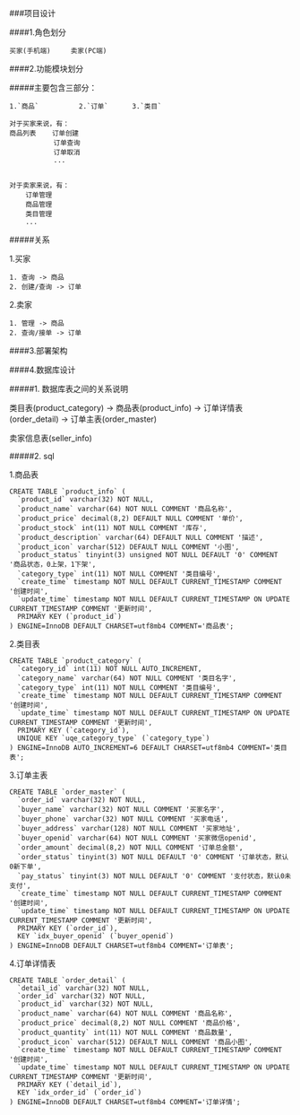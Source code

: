 ###项目设计

####1.角色划分

    买家(手机端)     卖家(PC端)
    
####2.功能模块划分

#####主要包含三部分：

    1.`商品`          2.`订单`      3.`类目`
    
    对于买家来说，有：
    商品列表    订单创建
               订单查询
               订单取消
               ...

        
    对于卖家来说，有：
        订单管理
        商品管理
        类目管理
        ...

#####关系

1.买家

    1. 查询 -> 商品
    2. 创建/查询 -> 订单
    
2.卖家

    1. 管理 -> 商品
    2. 查询/接单 -> 订单
    
####3.部署架构

####4.数据库设计

#####1. 数据库表之间的关系说明

类目表(product_category) -> 商品表(product_info) -> 订单详情表(order_detail) -> 订单主表(order_master)

卖家信息表(seller_info)

#####2. sql

1.商品表
```
CREATE TABLE `product_info` (
  `product_id` varchar(32) NOT NULL,
  `product_name` varchar(64) NOT NULL COMMENT '商品名称',
  `product_price` decimal(8,2) DEFAULT NULL COMMENT '单价',
  `product_stock` int(11) NOT NULL COMMENT '库存',
  `product_description` varchar(64) DEFAULT NULL COMMENT '描述',
  `product_icon` varchar(512) DEFAULT NULL COMMENT '小图',
  `product_status` tinyint(3) unsigned NOT NULL DEFAULT '0' COMMENT '商品状态，0上架，1下架',
  `category_type` int(11) NOT NULL COMMENT '类目编号',
  `create_time` timestamp NOT NULL DEFAULT CURRENT_TIMESTAMP COMMENT '创建时间',
  `update_time` timestamp NOT NULL DEFAULT CURRENT_TIMESTAMP ON UPDATE CURRENT_TIMESTAMP COMMENT '更新时间',
  PRIMARY KEY (`product_id`)
) ENGINE=InnoDB DEFAULT CHARSET=utf8mb4 COMMENT='商品表';
```
2.类目表
```
CREATE TABLE `product_category` (
  `category_id` int(11) NOT NULL AUTO_INCREMENT,
  `category_name` varchar(64) NOT NULL COMMENT '类目名字',
  `category_type` int(11) NOT NULL COMMENT '类目编号',
  `create_time` timestamp NOT NULL DEFAULT CURRENT_TIMESTAMP COMMENT '创建时间',
  `update_time` timestamp NOT NULL DEFAULT CURRENT_TIMESTAMP ON UPDATE CURRENT_TIMESTAMP COMMENT '更新时间',
  PRIMARY KEY (`category_id`),
  UNIQUE KEY `uqe_category_type` (`category_type`)
) ENGINE=InnoDB AUTO_INCREMENT=6 DEFAULT CHARSET=utf8mb4 COMMENT='类目表';
```
3.订单主表
```
CREATE TABLE `order_master` (
  `order_id` varchar(32) NOT NULL,
  `buyer_name` varchar(32) NOT NULL COMMENT '买家名字',
  `buyer_phone` varchar(32) NOT NULL COMMENT '买家电话',
  `buyer_address` varchar(128) NOT NULL COMMENT '买家地址',
  `buyer_openid` varchar(64) NOT NULL COMMENT '买家微信openid',
  `order_amount` decimal(8,2) NOT NULL COMMENT '订单总金额',
  `order_status` tinyint(3) NOT NULL DEFAULT '0' COMMENT '订单状态，默认0新下单',
  `pay_status` tinyint(3) NOT NULL DEFAULT '0' COMMENT '支付状态，默认0未支付',
  `create_time` timestamp NOT NULL DEFAULT CURRENT_TIMESTAMP COMMENT '创建时间',
  `update_time` timestamp NOT NULL DEFAULT CURRENT_TIMESTAMP ON UPDATE CURRENT_TIMESTAMP COMMENT '更新时间',
  PRIMARY KEY (`order_id`),
  KEY `idx_buyer_openid` (`buyer_openid`)
) ENGINE=InnoDB DEFAULT CHARSET=utf8mb4 COMMENT='订单表';
```
4.订单详情表
```
CREATE TABLE `order_detail` (
  `detail_id` varchar(32) NOT NULL,
  `order_id` varchar(32) NOT NULL,
  `product_id` varchar(32) NOT NULL,
  `product_name` varchar(64) NOT NULL COMMENT '商品名称',
  `product_price` decimal(8,2) NOT NULL COMMENT '商品价格',
  `product_quantity` int(11) NOT NULL COMMENT '商品数量',
  `product_icon` varchar(512) DEFAULT NULL COMMENT '商品小图',
  `create_time` timestamp NOT NULL DEFAULT CURRENT_TIMESTAMP COMMENT '创建时间',
  `update_time` timestamp NOT NULL DEFAULT CURRENT_TIMESTAMP ON UPDATE CURRENT_TIMESTAMP COMMENT '更新时间',
  PRIMARY KEY (`detail_id`),
  KEY `idx_order_id` (`order_id`)
) ENGINE=InnoDB DEFAULT CHARSET=utf8mb4 COMMENT='订单详情';
```
